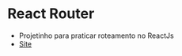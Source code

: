 # React Router

- Projetinho para praticar roteamento no ReactJs
- <a href="https://devteixeira.com/ranek/">Site</a>
